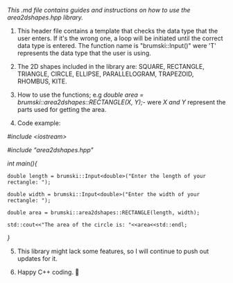 _This .md file contains guides and instructions on how to use the area2dshapes.hpp library._

1. This header file contains a template that checks the data type that the user enters. If it's the wrong one, a loop will be initiated until the correct data type is entered. The function name is "brumski::Input<T>()" were 'T' represents the data type that the user is using.


2. The 2D shapes included in the library are: SQUARE, RECTANGLE, TRIANGLE, CIRCLE, ELLIPSE, PARALLELOGRAM, TRAPEZOID, RHOMBUS, KITE.

3. How to use the functions; e.g *double area = brumski::area2dshapes::RECTANGLE(X, Y);*- were *X and Y* represent the parts used for getting the area.

4. Code example:


*\#include \<iostream>*

*\#include "area2dshapes.hpp"*

*int main(){*
    
    double length = brumski::Input<double>("Enter the length of your rectangle: ");
    
    double width = brumski::Input<double>("Enter the width of your rectangle: ");
    
    double area = brumski::area2dshapes::RECTANGLE(length, width);
    
    std::cout<<"The area of the circle is: "<<area<<std::endl;
    
*}*

5. This library might lack some features, so I will continue to push out updates for it.


6. Happy C++ coding. 💪
